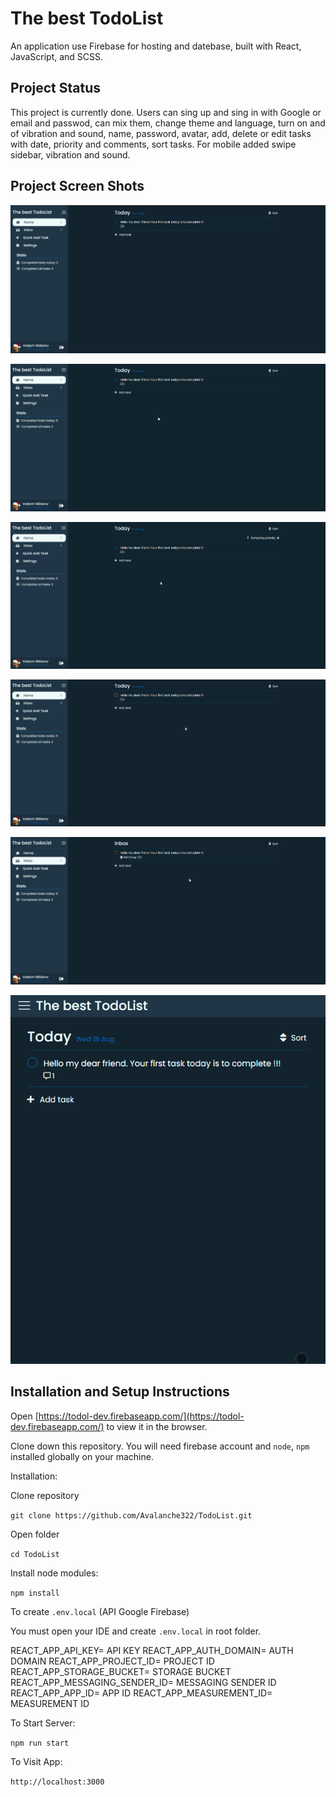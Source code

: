 # The best TodoList

An application use Firebase for hosting and datebase, built with React, JavaScript, and SCSS.

## Project Status

This project is currently done. Users can sing up and sing in with Google or email and passwod, can mix them, change theme and language, turn on and of vibration and sound, name, password, avatar, add, delete or edit tasks with date, priority and comments, sort tasks. For mobile added swipe sidebar, vibration and sound.

## Project Screen Shots

![home page](src/img/readmi/Screenshot_1.png)

![quick add task](src/img/readmi/quick-add-task.gif)

![settings](src/img/readmi/settings.gif)

![context menu](src/img/readmi/context-menu.gif)

![task details](src/img/readmi/task-details.gif)

![swipe sidebar](src/img/swipe-menu.gif)

## Installation and Setup Instructions

Open [https://todol-dev.firebaseapp.com/](https://todol-dev.firebaseapp.com/) to view it in the browser.

Clone down this repository. You will need firebase account and `node`, `npm` installed globally on your machine.

Installation:

Clone repository

`git clone https://github.com/Avalanche322/TodoList.git`  

Open folder

`cd TodoList`

Install node modules:

`npm install`

To create `.env.local` (API Google Firebase)

You must open your IDE and create `.env.local` in root folder.

REACT_APP_API_KEY= API KEY
REACT_APP_AUTH_DOMAIN= AUTH DOMAIN
REACT_APP_PROJECT_ID= PROJECT ID
REACT_APP_STORAGE_BUCKET= STORAGE BUCKET
REACT_APP_MESSAGING_SENDER_ID= MESSAGING SENDER ID
REACT_APP_APP_ID= APP ID
REACT_APP_MEASUREMENT_ID= MEASUREMENT ID

To Start Server:

`npm run start`  

To Visit App:

`http://localhost:3000` 
